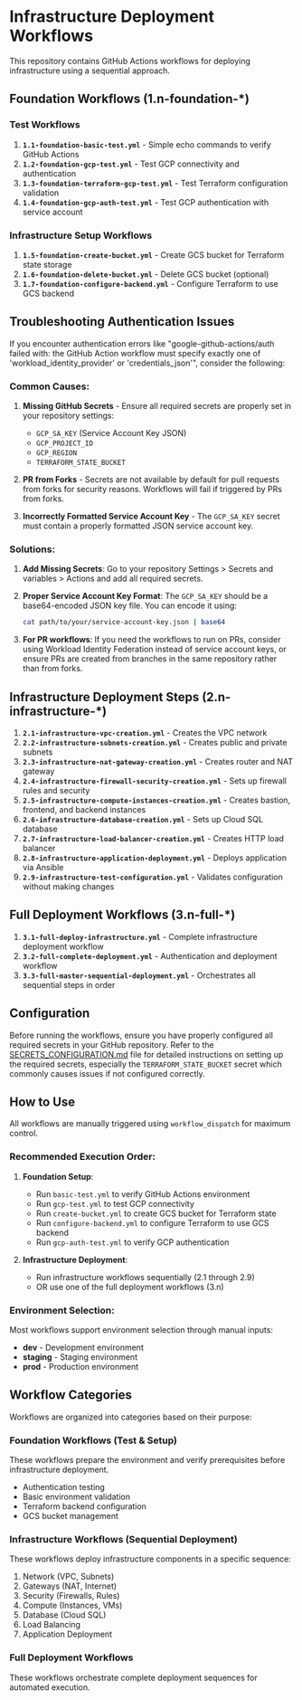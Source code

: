# Infrastructure Deployment Workflows

This repository contains GitHub Actions workflows for deploying infrastructure using a sequential approach.

## Foundation Workflows (1.n-foundation-*)

### Test Workflows
1. **`1.1-foundation-basic-test.yml`** - Simple echo commands to verify GitHub Actions
2. **`1.2-foundation-gcp-test.yml`** - Test GCP connectivity and authentication
3. **`1.3-foundation-terraform-gcp-test.yml`** - Test Terraform configuration validation
4. **`1.4-foundation-gcp-auth-test.yml`** - Test GCP authentication with service account

### Infrastructure Setup Workflows
1. **`1.5-foundation-create-bucket.yml`** - Create GCS bucket for Terraform state storage
2. **`1.6-foundation-delete-bucket.yml`** - Delete GCS bucket (optional)
3. **`1.7-foundation-configure-backend.yml`** - Configure Terraform to use GCS backend

## Troubleshooting Authentication Issues

If you encounter authentication errors like "google-github-actions/auth failed with: the GitHub Action workflow must specify exactly one of 'workload_identity_provider' or 'credentials_json'", consider the following:

### Common Causes:
1. **Missing GitHub Secrets** - Ensure all required secrets are properly set in your repository settings:
   - `GCP_SA_KEY` (Service Account Key JSON)
   - `GCP_PROJECT_ID`
   - `GCP_REGION`
   - `TERRAFORM_STATE_BUCKET`

2. **PR from Forks** - Secrets are not available by default for pull requests from forks for security reasons. Workflows will fail if triggered by PRs from forks.

3. **Incorrectly Formatted Service Account Key** - The `GCP_SA_KEY` secret must contain a properly formatted JSON service account key.

### Solutions:
1. **Add Missing Secrets**: Go to your repository Settings > Secrets and variables > Actions and add all required secrets.

2. **Proper Service Account Key Format**: The `GCP_SA_KEY` should be a base64-encoded JSON key file. You can encode it using:
   ```bash
   cat path/to/your/service-account-key.json | base64
   ```

3. **For PR workflows**: If you need the workflows to run on PRs, consider using Workload Identity Federation instead of service account keys, or ensure PRs are created from branches in the same repository rather than from forks.

## Infrastructure Deployment Steps (2.n-infrastructure-*)

1. **`2.1-infrastructure-vpc-creation.yml`** - Creates the VPC network
2. **`2.2-infrastructure-subnets-creation.yml`** - Creates public and private subnets
3. **`2.3-infrastructure-nat-gateway-creation.yml`** - Creates router and NAT gateway
4. **`2.4-infrastructure-firewall-security-creation.yml`** - Sets up firewall rules and security
5. **`2.5-infrastructure-compute-instances-creation.yml`** - Creates bastion, frontend, and backend instances
6. **`2.6-infrastructure-database-creation.yml`** - Sets up Cloud SQL database
7. **`2.7-infrastructure-load-balancer-creation.yml`** - Creates HTTP load balancer
8. **`2.8-infrastructure-application-deployment.yml`** - Deploys application via Ansible
9. **`2.9-infrastructure-test-configuration.yml`** - Validates configuration without making changes

## Full Deployment Workflows (3.n-full-*)

1. **`3.1-full-deploy-infrastructure.yml`** - Complete infrastructure deployment workflow
2. **`3.2-full-complete-deployment.yml`** - Authentication and deployment workflow
3. **`3.3-full-master-sequential-deployment.yml`** - Orchestrates all sequential steps in order

## Configuration

Before running the workflows, ensure you have properly configured all required secrets in your GitHub repository. Refer to the [SECRETS_CONFIGURATION.md](SECRETS_CONFIGURATION.md) file for detailed instructions on setting up the required secrets, especially the `TERRAFORM_STATE_BUCKET` secret which commonly causes issues if not configured correctly.

## How to Use

All workflows are manually triggered using `workflow_dispatch` for maximum control. 

### Recommended Execution Order:

1. **Foundation Setup**:
   - Run `basic-test.yml` to verify GitHub Actions environment
   - Run `gcp-test.yml` to test GCP connectivity
   - Run `create-bucket.yml` to create GCS bucket for Terraform state
   - Run `configure-backend.yml` to configure Terraform to use GCS backend
   - Run `gcp-auth-test.yml` to verify GCP authentication

2. **Infrastructure Deployment**:
   - Run infrastructure workflows sequentially (2.1 through 2.9)
   - OR use one of the full deployment workflows (3.n)

### Environment Selection:

Most workflows support environment selection through manual inputs:
- **dev** - Development environment
- **staging** - Staging environment  
- **prod** - Production environment

## Workflow Categories

Workflows are organized into categories based on their purpose:

### Foundation Workflows (Test & Setup)
These workflows prepare the environment and verify prerequisites before infrastructure deployment.
- Authentication testing
- Basic environment validation
- Terraform backend configuration
- GCS bucket management

### Infrastructure Workflows (Sequential Deployment)
These workflows deploy infrastructure components in a specific sequence:
1. Network (VPC, Subnets)
2. Gateways (NAT, Internet)
3. Security (Firewalls, Rules)
4. Compute (Instances, VMs)
5. Database (Cloud SQL)
6. Load Balancing
7. Application Deployment

### Full Deployment Workflows
These workflows orchestrate complete deployment sequences for automated execution.